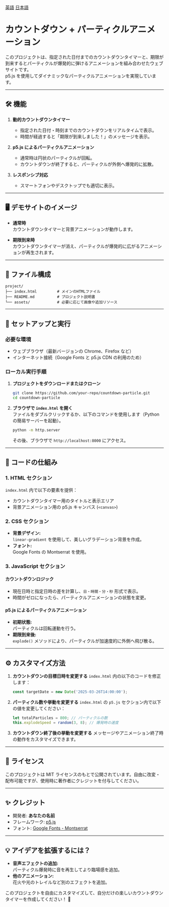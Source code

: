 [英語](https://github.com/Yukkurisiteikitai/Stylish_timer/blob/main/docs/README-en.md)
[日本語](https://github.com/Yukkurisiteikitai/Stylish_timer/blob/main/docs/README-ja.md)

# カウントダウン + パーティクルアニメーション

このプロジェクトは、指定された日付までのカウントダウンタイマーと、期限が到来するとパーティクルが爆発的に弾けるアニメーションを組み合わせたウェブサイトです。  
p5.js を使用してダイナミックなパーティクルアニメーションを実現しています。

---

## 🛠️ 機能

1. **動的カウントダウンタイマー**
   - 指定された日付・時刻までのカウントダウンをリアルタイムで表示。
   - 時間が経過すると「期限が到来しました！」のメッセージを表示。

2. **p5.js によるパーティクルアニメーション**
   - 通常時は円状のパーティクルが回転。
   - カウントダウンが終了すると、パーティクルが外側へ爆発的に拡散。

3. **レスポンシブ対応**
   - スマートフォンやデスクトップでも適切に表示。

---

## 🖥️ デモサイトのイメージ

- **通常時**  
カウントダウンタイマーと背景アニメーションが動作します。

- **期限到来時**  
カウントダウンタイマーが消え、パーティクルが爆発的に広がるアニメーションが再生されます。

---

## 📁 ファイル構成

```
project/
├── index.html         # メインのHTMLファイル
├── README.md          # プロジェクト説明書
└── assets/            # 必要に応じて画像や追加リソース
```

---

## 🚀 セットアップと実行

### 必要な環境
- ウェブブラウザ（最新バージョンの Chrome、Firefox など）
- インターネット接続（Google Fonts と p5.js CDN の利用のため）

### ローカル実行手順
1. **プロジェクトをダウンロードまたはクローン**  
   ```bash
   git clone https://github.com/your-repo/countdown-particle.git
   cd countdown-particle
   ```

2. **ブラウザで `index.html` を開く**  
   ファイルをダブルクリックするか、以下のコマンドを使用します（Python の簡易サーバーを起動）。  
   ```bash
   python -m http.server
   ```
   その後、ブラウザで `http://localhost:8000` にアクセス。

---

## 🧰 コードの仕組み

### 1. **HTML セクション**
`index.html` 内で以下の要素を提供：
- カウントダウンタイマー用のタイトルと表示エリア
- 背景アニメーション用の p5.js キャンバス (`<canvas>`)

### 2. **CSS セクション**
- **背景デザイン:**  
  `linear-gradient` を使用して、美しいグラデーション背景を作成。
- **フォント:**  
  Google Fonts の Montserrat を使用。

### 3. **JavaScript セクション**
#### カウントダウンロジック
- 現在日時と指定日時の差を計算し、`日・時間・分・秒` 形式で表示。
- 時間がゼロになったら、パーティクルアニメーションの状態を変更。

#### p5.js によるパーティクルアニメーション
- **初期状態:**  
  パーティクルは回転運動を行う。
- **期限到来後:**  
  `explode()` メソッドにより、パーティクルが加速度的に外側へ飛び散る。

---

## ⚙️ カスタマイズ方法

1. **カウントダウンの目標日時を変更する**
   `index.html` 内の以下のコードを修正します：
   ```javascript
   const targetDate = new Date('2025-03-26T14:00:00');
   ```

2. **パーティクル数や挙動を変更する**
   `index.html` の `p5.js` セクション内で以下の値を変更してください：
   ```javascript
   let totalParticles = 800; // パーティクルの数
   this.explodeSpeed = random(3, 8); // 爆発時の速度
   ```

3. **カウントダウン終了後の挙動を変更する**
   メッセージやアニメーション終了時の動作をカスタマイズできます。

---

## 📜 ライセンス

このプロジェクトは MIT ライセンスのもとで公開されています。自由に改変・配布可能ですが、使用時に著作者にクレジットを付与してください。

---

## ✨ クレジット

- 開発者: **あなたの名前**
- フレームワーク: [p5.js](https://p5js.org/)
- フォント: [Google Fonts - Montserrat](https://fonts.google.com/specimen/Montserrat)

---

## 💡 アイデアを拡張するには？

- **音声エフェクトの追加:**  
  パーティクル爆発時に音を再生してより臨場感を追加。
- **他のアニメーション:**  
  花火や光のトレイルなど別のエフェクトを追加。

このプロジェクトを自由にカスタマイズして、自分だけの楽しいカウントダウンタイマーを作成してください！ 🎉

